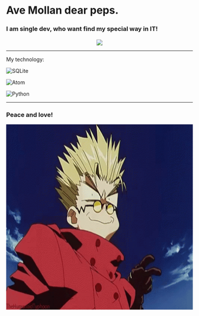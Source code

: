 
<p align="center"> <h1> Ave Mollan dear peps.</h1> </p>

<p align="center"> <h3> I am single dev, who want find my special way in IT! </h3></p>

<p align="center">
<img src="https://media.tenor.com/68ogcT1aflwAAAAd/anime-i-dont-know.gif" align="center" height="500" />
</p>

<hr>
<p>My technology:</p>

![SQLite](https://img.shields.io/badge/sqlite-%2307405e.svg?style=for-the-badge&logo=sqlite&logoColor=white)

![Atom](https://img.shields.io/badge/Atom-%2366595C.svg?style=for-the-badge&logo=atom&logoColor=white)

![Python](https://img.shields.io/badge/python-3670A0?style=for-the-badge&logo=python&logoColor=ffdd54)

<hr>
<p align="center"><h3>Peace and love!</h3><p>
<p align="center">
<img src="vash-cross-fingers.gif" align="center" height="500" />
</p>
